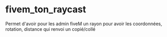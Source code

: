 # fivem_ton_raycast
Permet d'avoir pour les admin fiveM un rayon pour avoir les coordonnées, rotation, distance qui renvoi un copié/collé
